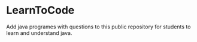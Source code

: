 # LearnToCode

Add java programes with questions to this public repository for students to learn and understand java.
